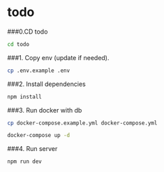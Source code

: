 # todo
###0.CD todo
```bash
cd todo
```
###1. Copy env (update if needed). 
```bash
cp .env.example .env
```
###2. Install dependencies
```bash
npm install
```

###3. Run docker with db
```bash
cp docker-compose.example.yml docker-compose.yml

docker-compose up -d
```

###4. Run server
```bash
npm run dev
```



